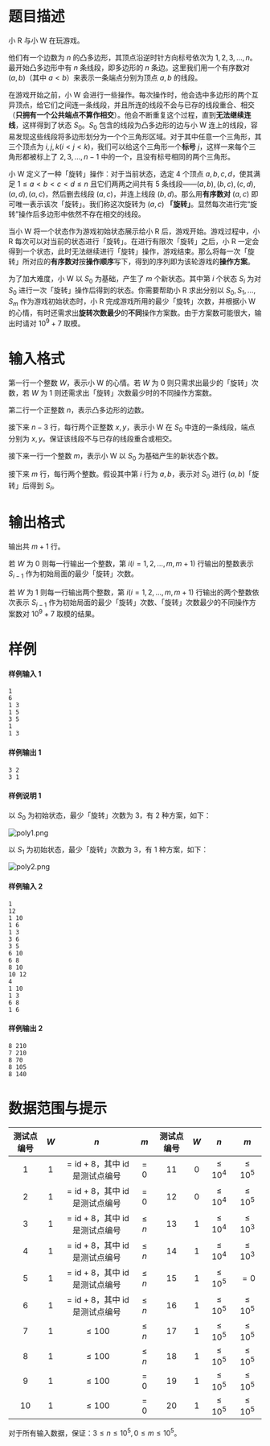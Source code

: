 
# 题目描述

小 R 与小 W 在玩游戏。

他们有一个边数为 $n$ 的凸多边形，其顶点沿逆时针方向标号依次为 $1,2,3, \ldots , n$。最开始凸多边形中有 $n$ 条线段，即多边形的 $n$ 条边。这里我们用一个有序数对 $(a, b)$（其中 $a < b$）来表示一条端点分别为顶点 $a, b$ 的线段。

在游戏开始之前，小 W 会进行一些操作。每次操作时，他会选中多边形的两个互异顶点，给它们之间连一条线段，并且所连的线段不会与已存的线段重合、相交（**只拥有一个公共端点不算作相交**）。他会不断重复这个过程，直到**无法继续连线**，这样得到了状态 $S_0$。$S_0$ 包含的线段为凸多边形的边与小 W 连上的线段，容易发现这些线段将多边形划分为一个个三角形区域。对于其中任意一个三角形，其三个顶点为 $i,j,k(i < j < k)$，我们可以给这个三角形一个**标号** $j$，这样一来每个三角形都被标上了 $2,3, \ldots , n − 1$ 中的一个，且没有标号相同的两个三角形。

小 W 定义了一种「旋转」操作：对于当前状态，选定 $4$ 个顶点 $a,b,c,d$，使其满足 $1 ≤ a < b < c <d ≤ n$ 且它们两两之间共有 $5$ 条线段——$(a,b), (b,c), (c,d), (a,d), (a,c)$，然后删去线段 $(a,c)$，并连上线段 $(b,d)$。那么用**有序数对** $(a, c)$ 即可唯一表示该次「旋转」。我们称这次旋转为 $(a,c)$ **「旋转」**。显然每次进行完“旋转”操作后多边形中依然不存在相交的线段。

当小 W 将一个状态作为游戏初始状态展示给小 R 后，游戏开始。游戏过程中，小 R 每次可以对当前的状态进行「旋转」。在进行有限次「旋转」之后，小 R 一定会得到一个状态，此时无法继续进行「旋转」操作，游戏结束。那么将每一次「旋转」所对应的**有序数对**按**操作顺序**写下，得到的序列即为该轮游戏的**操作方案**。

为了加大难度，小 W 以 $S_0$ 为基础，产生了 $m$ 个新状态。其中第 $i$ 个状态 $S_i$ 为对 $S_0$ 进行一次「旋转」操作后得到的状态。你需要帮助小 R 求出分别以 $S_0, S_1, \ldots , S_m$ 作为游戏初始状态时，小 R 完成游戏所用的最少「旋转」次数，并根据小 W 的心情，有时还需求出**旋转次数最少**的**不同**操作方案数。由于方案数可能很大，输出时请对 $10^9+7$ 取模。

# 输入格式

第一行一个整数 $W$，表示小 W 的心情。若 $W$ 为 $0$ 则只需求出最少的「旋转」次数，若 $W$ 为 $1$ 则还需求出「旋转」次数最少时的不同操作方案数。

第二行一个正整数 $n$，表示凸多边形的边数。

接下来 $n - 3$ 行，每行两个正整数 $x, y$，表示小 W 在 $S_0$ 中连的一条线段，端点分别为 $x, y$。保证该线段不与已存的线段重合或相交。

接下来一行一个整数 $m$，表示小 W 以 $S_0$ 为基础产生的新状态个数。

接下来 $m$ 行，每行两个整数。假设其中第 $i$ 行为 $a, b$，表示对 $S_0$ 进行 $(a, b)$「旋转」后得到 $S_i$。

# 输出格式

输出共 $m + 1$ 行。

若 $W$ 为 $0$ 则每一行输出一个整数，第 $i(i = 1,2, \ldots , m, m + 1)$ 行输出的整数表示 $S_{i−1}$ 作为初始局面的最少「旋转」次数。

若 $W$ 为 $1$ 则每一行输出两个整数，第 $i(i = 1,2, \ldots , m, m + 1)$ 行输出的两个整数依次表示 $S_{i−1}$ 作为初始局面的最少「旋转」次数、「旋转」次数最少的不同操作方案数对 $10^9+7$ 取模的结果。

# 样例

#### 样例输入 1
```plain
1
6
1 3
1 5
3 5
1
1 3
```
#### 样例输出 1
```plain
3 2
3 1
```
#### 样例说明 1
以 $S_0$ 为初始状态，最少「旋转」次数为 $3$，有 $2$ 种方案，如下：

![poly1.png](source/loj/3056/img/aHR0cHM6Ly9sb2otaW1nLnVweXVuLm1lbmNpLm1lbXNldDAuY24vMjAxOS8wNC8wNi81Y2E4N2MzZTViZmU0LnBuZw==.png)

以 $S_1$ 为初始状态，最少「旋转」次数为 $3$，有 $1$ 种方案，如下：

![poly2.png](source/loj/3056/img/aHR0cHM6Ly9sb2otaW1nLnVweXVuLm1lbmNpLm1lbXNldDAuY24vMjAxOS8wNC8wNi81Y2E4N2MzZWVkNmUyLnBuZw==.png)

#### 样例输入 2
```plain
1
12
1 10
1 6
1 3
3 6
3 5
6 10
6 8
8 10
10 12
4
1 10
1 3
6 8
1 6
```
#### 样例输出 2
```plain
8 210
7 210
8 70
8 105
8 140
```

# 数据范围与提示

| 测试点编号 | $W$  |                      $n$                      |   $m$   | 测试点编号 | $W$  |    $n$     |    $m$     |
| :--------: | :--: | :-------------------------------------------: | :-----: | :--------: | :--: | :--------: | :--------: |
|    $1$     | $1$  | $=\text{id}+8$，其中 $\text{id}$ 是测试点编号 |  $=0$   |    $11$    | $0$  | $\le 10^4$ | $\le 10^5$ |
|    $2$     | $1$  | $=\text{id}+8$，其中 $\text{id}$ 是测试点编号 |  $=0$   |    $12$    | $0$  | $\le 10^4$ | $\le 10^5$ |
|    $3$     | $1$  | $=\text{id}+8$，其中 $\text{id}$ 是测试点编号 | $\le n$ |    $13$    | $1$  | $\le 10^4$ | $\le 10^3$ |
|    $4$     | $1$  | $=\text{id}+8$，其中 $\text{id}$ 是测试点编号 | $\le n$ |    $14$    | $1$  | $\le 10^4$ | $\le 10^3$ |
|    $5$     | $1$  | $=\text{id}+8$，其中 $\text{id}$ 是测试点编号 | $\le n$ |    $15$    | $1$  | $\le 10^5$ |    $=0$    |
|    $6$     | $1$  | $=\text{id}+8$，其中 $\text{id}$ 是测试点编号 | $\le n$ |    $16$    | $1$  | $\le 10^5$ | $\le 10^5$ |
|    $7$     | $1$  |                   $\le 100$                   | $\le n$ |    $17$    | $1$  | $\le 10^5$ | $\le 10^5$ |
|    $8$     | $1$  |                   $\le 100$                   | $\le n$ |    $18$    | $1$  | $\le 10^5$ | $\le 10^5$ |
|    $9$     | $1$  |                   $\le 100$                   |  $=0$   |    $19$    | $1$  | $\le 10^5$ | $\le 10^5$ |
|    $10$    | $1$  |                   $\le 100$                   |  $=0$   |    $20$    | $1$  | $\le 10^5$ | $\le 10^5$ |

对于所有输入数据，保证：$3\le n\le 10^5,0\le m\le 10^5$。

